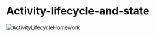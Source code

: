# Activity-lifecycle-and-state
![ActivityLifecycleHomework](https://user-images.githubusercontent.com/50354267/161533782-63e56aee-8961-4cdd-ab28-68ad92e85776.gif)
